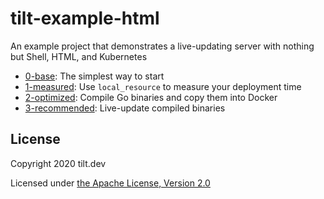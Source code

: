 # tilt-example-html

An example project that demonstrates a live-updating server with nothing but Shell, HTML, and Kubernetes

- [0-base](0-base): The simplest way to start
- [1-measured](1-measured): Use `local_resource` to measure your deployment time
- [2-optimized](2-optimized): Compile Go binaries and copy them into Docker
- [3-recommended](3-recommended): Live-update compiled binaries

## License

Copyright 2020 tilt.dev

Licensed under [the Apache License, Version 2.0](LICENSE)
